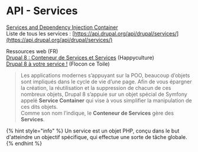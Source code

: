# API - Services

[Services and Dependency Injection Container](https://api.drupal.org/api/drupal/core!core.api.php/group/container/)  
Liste de tous les services : [https://api.drupal.org/api/drupal/services/](https://api.drupal.org/api/drupal/services/)  


Ressources web \(FR\)  
[Drupal 8 : Conteneur de Services et Services](https://happyculture.coop/blog/drupal-8-conteneur-de-services-et-services) \(Happyculture\)  
[Drupal 8 à votre service !](https://www.flocondetoile.fr/blog/drupal-8-votre-service) \(Flocon ce Toile\)

> Les applications modernes s’appuyant sur la POO, beaucoup d’objets sont impliqués dans le cycle de vie d’une page. Afin de vous épargner la création, la réutilisation et la suppression de chacun de ces nombreux objets, Drupal 8 s’appuie sur un objet spécial de Symfony appelé **Service Container** qui vise à vous simplifier la manipulation de ces dits objets.  
>  Comme son nom l’indique, le **Conteneur de Services** gère des **Services**.

{% hint style="info" %}
Un service est un objet PHP, conçu dans le but d'atteindre un objectif spécifique, qui effectue une sorte de tâche globale.
{% endhint %}



